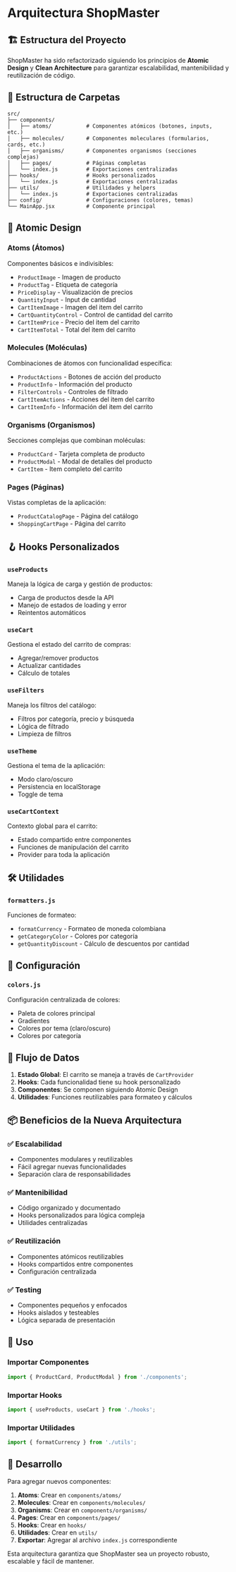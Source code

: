 # Arquitectura ShopMaster

## 🏗️ Estructura del Proyecto

ShopMaster ha sido refactorizado siguiendo los principios de **Atomic Design** y **Clean Architecture** para garantizar escalabilidad, mantenibilidad y reutilización de código.

## 📁 Estructura de Carpetas

```
src/
├── components/
│   ├── atoms/           # Componentes atómicos (botones, inputs, etc.)
│   ├── molecules/       # Componentes moleculares (formularios, cards, etc.)
│   ├── organisms/       # Componentes organismos (secciones complejas)
│   ├── pages/           # Páginas completas
│   └── index.js         # Exportaciones centralizadas
├── hooks/               # Hooks personalizados
│   └── index.js         # Exportaciones centralizadas
├── utils/               # Utilidades y helpers
│   └── index.js         # Exportaciones centralizadas
├── config/              # Configuraciones (colores, temas)
└── MainApp.jsx          # Componente principal
```

## 🧩 Atomic Design

### Atoms (Átomos)
Componentes básicos e indivisibles:
- `ProductImage` - Imagen de producto
- `ProductTag` - Etiqueta de categoría
- `PriceDisplay` - Visualización de precios
- `QuantityInput` - Input de cantidad
- `CartItemImage` - Imagen del item del carrito
- `CartQuantityControl` - Control de cantidad del carrito
- `CartItemPrice` - Precio del item del carrito
- `CartItemTotal` - Total del item del carrito

### Molecules (Moléculas)
Combinaciones de átomos con funcionalidad específica:
- `ProductActions` - Botones de acción del producto
- `ProductInfo` - Información del producto
- `FilterControls` - Controles de filtrado
- `CartItemActions` - Acciones del item del carrito
- `CartItemInfo` - Información del item del carrito

### Organisms (Organismos)
Secciones complejas que combinan moléculas:
- `ProductCard` - Tarjeta completa de producto
- `ProductModal` - Modal de detalles del producto
- `CartItem` - Item completo del carrito

### Pages (Páginas)
Vistas completas de la aplicación:
- `ProductCatalogPage` - Página del catálogo
- `ShoppingCartPage` - Página del carrito

## 🪝 Hooks Personalizados

### `useProducts`
Maneja la lógica de carga y gestión de productos:
- Carga de productos desde la API
- Manejo de estados de loading y error
- Reintentos automáticos

### `useCart`
Gestiona el estado del carrito de compras:
- Agregar/remover productos
- Actualizar cantidades
- Cálculo de totales

### `useFilters`
Maneja los filtros del catálogo:
- Filtros por categoría, precio y búsqueda
- Lógica de filtrado
- Limpieza de filtros

### `useTheme`
Gestiona el tema de la aplicación:
- Modo claro/oscuro
- Persistencia en localStorage
- Toggle de tema

### `useCartContext`
Contexto global para el carrito:
- Estado compartido entre componentes
- Funciones de manipulación del carrito
- Provider para toda la aplicación

## 🛠️ Utilidades

### `formatters.js`
Funciones de formateo:
- `formatCurrency` - Formateo de moneda colombiana
- `getCategoryColor` - Colores por categoría
- `getQuantityDiscount` - Cálculo de descuentos por cantidad

## 🎨 Configuración

### `colors.js`
Configuración centralizada de colores:
- Paleta de colores principal
- Gradientes
- Colores por tema (claro/oscuro)
- Colores por categoría

## 🔄 Flujo de Datos

1. **Estado Global**: El carrito se maneja a través de `CartProvider`
2. **Hooks**: Cada funcionalidad tiene su hook personalizado
3. **Componentes**: Se componen siguiendo Atomic Design
4. **Utilidades**: Funciones reutilizables para formateo y cálculos

## 📦 Beneficios de la Nueva Arquitectura

### ✅ Escalabilidad
- Componentes modulares y reutilizables
- Fácil agregar nuevas funcionalidades
- Separación clara de responsabilidades

### ✅ Mantenibilidad
- Código organizado y documentado
- Hooks personalizados para lógica compleja
- Utilidades centralizadas

### ✅ Reutilización
- Componentes atómicos reutilizables
- Hooks compartidos entre componentes
- Configuración centralizada

### ✅ Testing
- Componentes pequeños y enfocados
- Hooks aislados y testeables
- Lógica separada de presentación

## 🚀 Uso

### Importar Componentes
```javascript
import { ProductCard, ProductModal } from './components';
```

### Importar Hooks
```javascript
import { useProducts, useCart } from './hooks';
```

### Importar Utilidades
```javascript
import { formatCurrency } from './utils';
```

## 🔧 Desarrollo

Para agregar nuevos componentes:

1. **Atoms**: Crear en `components/atoms/`
2. **Molecules**: Crear en `components/molecules/`
3. **Organisms**: Crear en `components/organisms/`
4. **Pages**: Crear en `components/pages/`
5. **Hooks**: Crear en `hooks/`
6. **Utilidades**: Crear en `utils/`
7. **Exportar**: Agregar al archivo `index.js` correspondiente

Esta arquitectura garantiza que ShopMaster sea un proyecto robusto, escalable y fácil de mantener. 